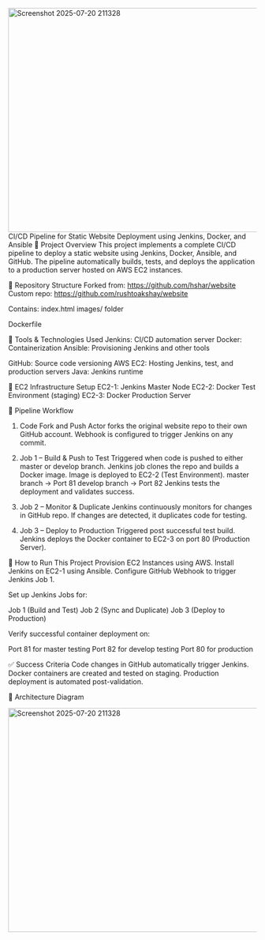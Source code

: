 <img width="981" height="454" alt="Screenshot 2025-07-20 211328" src="https://github.com/user-attachments/assets/701be6bc-1439-469c-83db-b7441d54a625" />CI/CD Pipeline for Static Website Deployment using Jenkins, Docker, and Ansible
📌 Project Overview
This project implements a complete CI/CD pipeline to deploy a static website using Jenkins, Docker, Ansible, and GitHub. The pipeline automatically builds, tests, and deploys the application to a production server hosted on AWS EC2 instances.

📁 Repository Structure
Forked from: https://github.com/hshar/website
Custom repo: https://github.com/rushtoakshay/website

Contains:
index.html
images/ folder

Dockerfile

🔧 Tools & Technologies Used
Jenkins: CI/CD automation server
Docker: Containerization
Ansible: Provisioning Jenkins and other tools

GitHub: Source code versioning
AWS EC2: Hosting Jenkins, test, and production servers
Java: Jenkins runtime

🧱 EC2 Infrastructure Setup
EC2-1: Jenkins Master Node
EC2-2: Docker Test Environment (staging)
EC2-3: Docker Production Server

🔄 Pipeline Workflow
1. Code Fork and Push
Actor forks the original website repo to their own GitHub account.
Webhook is configured to trigger Jenkins on any commit.

2. Job 1 – Build & Push to Test
Triggered when code is pushed to either master or develop branch.
Jenkins job clones the repo and builds a Docker image.
Image is deployed to EC2-2 (Test Environment).
master branch → Port 81
develop branch → Port 82
Jenkins tests the deployment and validates success.

3. Job 2 – Monitor & Duplicate
Jenkins continuously monitors for changes in GitHub repo.
If changes are detected, it duplicates code for testing.

4. Job 3 – Deploy to Production
Triggered post successful test build.
Jenkins deploys the Docker container to EC2-3 on port 80 (Production Server).

🚀 How to Run This Project
Provision EC2 Instances using AWS.
Install Jenkins on EC2-1 using Ansible.
Configure GitHub Webhook to trigger Jenkins Job 1.

Set up Jenkins Jobs for:

Job 1 (Build and Test)
Job 2 (Sync and Duplicate)
Job 3 (Deploy to Production)

Verify successful container deployment on:

Port 81 for master testing
Port 82 for develop testing
Port 80 for production

✅ Success Criteria
Code changes in GitHub automatically trigger Jenkins.
Docker containers are created and tested on staging.
Production deployment is automated post-validation.

📸 Architecture Diagram

<img width="981" height="454" alt="Screenshot 2025-07-20 211328" src="https://github.com/user-attachments/assets/473cd415-db7d-4729-8464-1000f9fc910d" />

